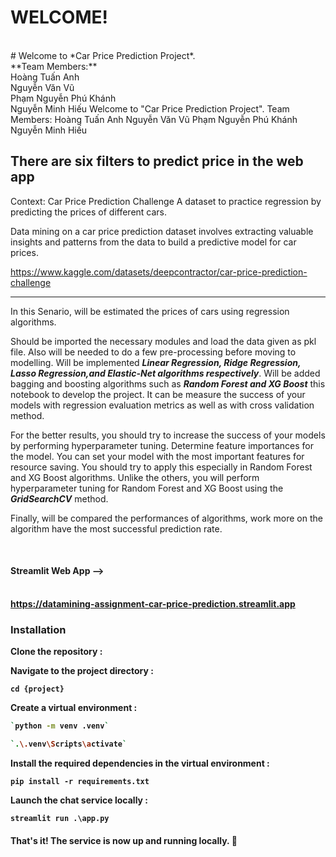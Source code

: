 
# WELCOME!
</br>
# Welcome to *Car Price Prediction Project*.
</br>
**Team Members:**</br>
Hoàng Tuấn Anh </br>Nguyễn Văn Vũ </br>Phạm Nguyễn Phú Khánh </br>Nguyễn Minh Hiếu
Welcome to "Car Price Prediction Project".
Team Members:
Hoàng Tuấn Anh
Nguyễn Văn Vũ
Phạm Nguyễn Phú Khánh
Nguyễn Minh Hiếu

<br>

## There are six filters to predict price in the web app

Context:
Car Price Prediction Challenge A dataset to practice regression by predicting the prices of different cars.

Data mining on a car price prediction dataset involves extracting valuable insights and patterns from the data to build a predictive model for car prices.

https://www.kaggle.com/datasets/deepcontractor/car-price-prediction-challenge


---

In this Senario, will be estimated the prices of cars using regression algorithms.

Should be imported the necessary modules and load the data given as pkl file. Also will be needed to do a few pre-processing before moving to modelling. Will be implemented ***Linear Regression, Ridge Regression, Lasso Regression,and Elastic-Net algorithms respectively***. Will be added bagging and boosting algorithms such as ***Random Forest and XG Boost*** this notebook to develop the project. It can be measure the success of your models with regression evaluation metrics as well as with cross validation method.

For the better results, you should try to increase the success of your models by performing hyperparameter tuning. Determine feature importances for the model. You can set your model with the most important features for resource saving. You should try to apply this especially in Random Forest and XG Boost algorithms. Unlike the others, you will perform hyperparameter tuning for Random Forest and XG Boost using the ***GridSearchCV*** method.

Finally, will be compared the performances of algorithms, work more on the algorithm have the most successful prediction rate.

<br>

#### <b>Streamlit Web App<b/> --> 
</br><a>https://datamining-assignment-car-price-prediction.streamlit.app<a/>
### Installation
Clone the repository :

Navigate to the project directory :

`cd {project}`


Create a virtual environment :
```bash
`python -m venv .venv`

`.\.venv\Scripts\activate`
```

Install the required dependencies in the virtual environment :

`pip install -r requirements.txt`


Launch the chat service locally :

`streamlit run .\app.py`

#### That's it! The service is now up and running locally. 🤗
